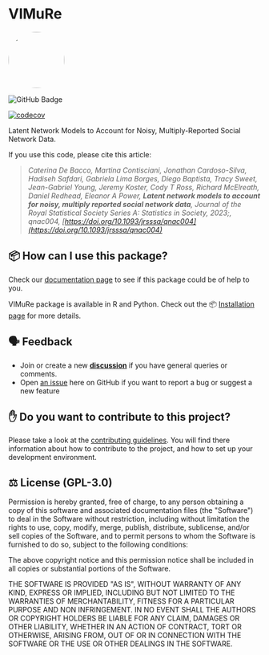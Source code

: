 # VIMuRe

<img src="https://raw.githubusercontent.com/latentnetworks/vimure/main/docs/figures/stable_diffusion_stickmen.png" style="object-fit: cover;width:8em;height:8em;border-radius: 70%;"/>


![GitHub Badge](https://github.com/latentnetworks/vimure/workflows/test/badge.svg)

[![codecov](https://codecov.io/gh/latentnetworks/vimure/branch/main/graph/badge.svg?token=NAZP90D12J)](https://codecov.io/gh/latentnetworks/vimure)

Latent Network Models to Account for Noisy, Multiply-Reported Social Network Data.


If you use this code, please cite this article:

> _Caterina De Bacco, Martina Contisciani, Jonathan Cardoso-Silva, Hadiseh Safdari, Gabriela Lima Borges, Diego Baptista, Tracy Sweet, Jean-Gabriel Young, Jeremy Koster, Cody T Ross, Richard McElreath, Daniel Redhead, Eleanor A Power, **Latent network models to account for noisy, multiply reported social network data**, Journal of the Royal Statistical Society Series A: Statistics in Society, 2023;, qnac004, [https://doi.org/10.1093/jrsssa/qnac004](https://doi.org/10.1093/jrsssa/qnac004)_

## 📦 How can I use this package?

Check our [documentation page](https://latentnetworks.github.io/vimure/) to see if this package could be of help to you.

VIMuRe package is available in R and Python. Check out the 📦 [Installation page](https://latentnetworks.github.io/vimure/latest/install.html) for more details. 

## 🗣️ Feedback

- Join or create a new [**discussion**](https://github.com/latentnetworks/vimure/discussions) if you have general queries or comments.
- Open [an issue](https://github.com/latentnetworks/vimure/issues/new/choose) here on GitHub if you want to report a bug or suggest a new feature

## ✋ Do you want to contribute to this project?

Please take a look at the [contributing guidelines](CONTRIBUTING.md). You will find there information about how to contribute to the project, and how to set up your development environment.



## ⚖️ License (GPL-3.0)

Permission is hereby granted, free of charge, to any person obtaining a copy of this software and associated documentation files (the "Software") to deal in the Software without restriction, including without limitation the rights to use, copy, modify, merge, publish, distribute, sublicense, and/or sell copies of the Software, and to permit persons to whom the Software is furnished to do so, subject to the following conditions:

The above copyright notice and this permission notice shall be included in all copies or substantial portions of the Software.

THE SOFTWARE IS PROVIDED "AS IS", WITHOUT WARRANTY OF ANY KIND, EXPRESS OR IMPLIED, INCLUDING BUT NOT LIMITED TO THE WARRANTIES OF MERCHANTABILITY, FITNESS FOR A PARTICULAR PURPOSE AND NON INFRINGEMENT. IN NO EVENT SHALL THE AUTHORS OR COPYRIGHT HOLDERS BE LIABLE FOR ANY CLAIM, DAMAGES OR OTHER LIABILITY, WHETHER IN AN ACTION OF CONTRACT, TORT OR OTHERWISE, ARISING FROM, OUT OF OR IN CONNECTION WITH THE SOFTWARE OR THE USE OR OTHER DEALINGS IN THE SOFTWARE.
